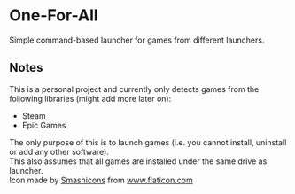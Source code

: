 # One-For-All
Simple command-based launcher for games from different launchers.

## Notes
This is a personal project and currently only detects games from the following libraries (might add more later on):
 - Steam
 - Epic Games

The only purpose of this is to launch games (i.e. you cannot install, uninstall or add any other software).  
This also assumes that all games are installed under the same drive as launcher.  
Icon made by [Smashicons](https://www.flaticon.com/authors/smashicons) from www.flaticon.com

